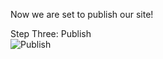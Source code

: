 Now we are set to publish our site!

<div class="screenshot white-bg">
    <div class="title">Step Three: Publish</div>
    <img class="screenshot-image" src="/images/installation-guides/installation-guide-webflow-step-4.png" alt="Publish" />
</div>
